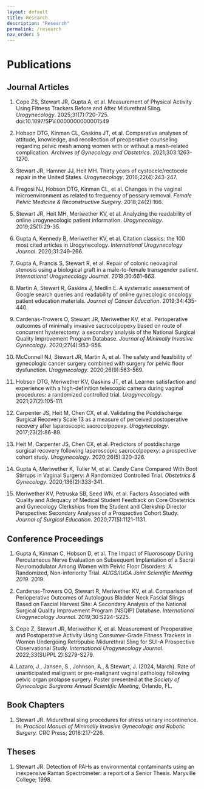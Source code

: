 ```yaml
---
layout: default
title: Research
description: "Research"
permalink: /research
nav_order: 5
---
```


# Publications

## Journal Articles

1. Cope ZS, Stewart JR, Gupta A, et al. Measurement of Physical Activity Using Fitness Trackers Before and After Midurethral Sling. *Urogynecology*. 2025;31(7):720-725. doi:10.1097/SPV.0000000000001549

2. Hobson DTG, Kinman CL, Gaskins JT, et al. Comparative analyses of attitude, knowledge, and recollection of preoperative counseling regarding pelvic mesh among women with or without a mesh-related complication. *Archives of Gynecology and Obstetrics*. 2021;303:1263-1270.

3. Stewart JR, Hamner JJ, Heit MH. Thirty years of cystocele/rectocele repair in the United States. *Urogynecology*. 2016;22(4):243-247.

4. Fregosi NJ, Hobson DTG, Kinman CL, et al. Changes in the vaginal microenvironment as related to frequency of pessary removal. *Female Pelvic Medicine & Reconstructive Surgery*. 2018;24(2):166.

5. Stewart JR, Heit MH, Meriwether KV, et al. Analyzing the readability of online urogynecologic patient information. *Urogynecology*. 2019;25(1):29-35.

6. Gupta A, Kennedy B, Meriwether KV, et al. Citation classics: the 100 most cited articles in Urogynecology. *International Urogynecology Journal*. 2020;31:249-266.

7. Gupta A, Francis S, Stewart R, et al. Repair of colonic neovaginal stenosis using a biological graft in a male-to-female transgender patient. *International Urogynecology Journal*. 2019;30:661-663.

8. Martin A, Stewart R, Gaskins J, Medlin E. A systematic assessment of Google search queries and readability of online gynecologic oncology patient education materials. *Journal of Cancer Education*. 2019;34:435-440.

9. Cardenas-Trowers O, Stewart JR, Meriwether KV, et al. Perioperative outcomes of minimally invasive sacrocolpopexy based on route of concurrent hysterectomy: a secondary analysis of the National Surgical Quality Improvement Program Database. *Journal of Minimally Invasive Gynecology*. 2020;27(4):953-958.

10. McConnell NJ, Stewart JR, Martin A, et al. The safety and feasibility of gynecologic cancer surgery combined with surgery for pelvic floor dysfunction. *Urogynecology*. 2020;26(9):563-569.

11. Hobson DTG, Meriwether KV, Gaskins JT, et al. Learner satisfaction and experience with a high-definition telescopic camera during vaginal procedures: a randomized controlled trial. *Urogynecology*. 2021;27(2):105-111.

12. Carpenter JS, Heit M, Chen CX, et al. Validating the Postdischarge Surgical Recovery Scale 13 as a measure of perceived postoperative recovery after laparoscopic sacrocolpopexy. *Urogynecology*. 2017;23(2):86-89.

13. Heit M, Carpenter JS, Chen CX, et al. Predictors of postdischarge surgical recovery following laparoscopic sacrocolpopexy: a prospective cohort study. *Urogynecology*. 2020;26(5):320-326.

14. Gupta A, Meriwether K, Tuller M, et al. Candy Cane Compared With Boot Stirrups in Vaginal Surgery: A Randomized Controlled Trial. *Obstetrics & Gynecology*. 2020;136(2):333-341.

15. Meriwether KV, Petruska SB, Seed WN, et al. Factors Associated with Quality and Adequacy of Medical Student Feedback on Core Obstetrics and Gynecology Clerkships from the Student and Clerkship Director Perspective: Secondary Analyses of a Prospective Cohort Study. *Journal of Surgical Education*. 2020;77(5):1121-1131.

## Conference Proceedings

1. Gupta A, Kinman C, Hobson D, et al. The Impact of Fluoroscopy During Percutaneous Nerve Evaluation on Subsequent Implantation of a Sacral Neuromodulator Among Women with Pelvic Floor Disorders: A Randomized, Non-inferiority Trial. *AUGS/IUGA Joint Scientific Meeting 2019*. 2019.

2. Cardenas-Trowers OO, Stewart R, Meriwether KV, et al. Comparison of Perioperative Outcomes of Autologous Bladder Neck Fascial Slings Based on Fascial Harvest Site: A Secondary Analysis of the National Surgical Quality Improvement Program (NSQIP) Database. *International Urogynecology Journal*. 2019;30:S224-S225.

3. Cope Z, Stewart JR, Meriwether K, et al. Measurement of Preoperative and Postoperative Activity Using Consumer-Grade Fitness Trackers in Women Undergoing Retropubic Midurethral Sling for SUI-A Prospective Observational Study. *International Urogynecology Journal*. 2022;33(SUPPL 2):S279-S279.

4. Lazaro, J., Jansen, S., Johnson, A., & Stewart, J. (2024, March). Rate of unanticipated malignant or pre-malignant vaginal pathology following pelvic organ prolapse surgery. Poster presented at the *Society of Gynecologic Surgeons Annual Scientific Meeting*, Orlando, FL.

## Book Chapters

1. Stewart JR. Midurethral sling procedures for stress urinary incontinence. In: *Practical Manual of Minimally Invasive Gynecologic and Robotic Surgery*. CRC Press; 2018:217-226.

## Theses

1. Stewart JR. Detection of PAHs as environmental contaminants using an inexpensive Raman Spectrometer: a report of a Senior Thesis. Maryville College; 1998.